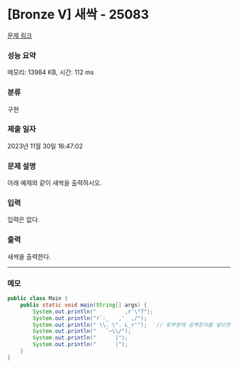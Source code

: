 # [Bronze V] 새싹 - 25083 

[문제 링크](https://www.acmicpc.net/problem/25083) 

### 성능 요약

메모리: 13984 KB, 시간: 112 ms

### 분류

구현

### 제출 일자

2023년 11월 30일 16:47:02

### 문제 설명

<p>아래 예제와 같이 새싹을 출력하시오.</p>

### 입력 

 <p>입력은 없다.</p>

### 출력 

 <p>새싹을 출력한다.</p>

---

### 메모
```java
public class Main {
    public static void main(String[] args) {
        System.out.println("         ,r'\"7"); 
        System.out.println("r`-_   ,'  ,/");
        System.out.println(" \\. \". L_r'");   // 뒷부분에 공백문자를 넣으면 잘못된 출력 형식이라는 에러메세지가 발생
        System.out.println("   `~\\/"); 
        System.out.println("      |");
        System.out.println("      |");
    }
}
```



